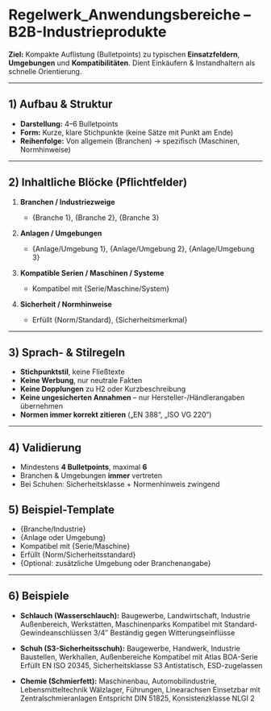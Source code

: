 # Regelwerk_Anwendungsbereiche – B2B-Industrieprodukte

**Ziel:** Kompakte Auflistung (Bulletpoints) zu typischen **Einsatzfeldern**, **Umgebungen** und **Kompatibilitäten**. Dient Einkäufern & Instandhaltern als schnelle Orientierung.  

---

## 1) Aufbau & Struktur

- **Darstellung:** 4–6 Bulletpoints  
- **Form:** Kurze, klare Stichpunkte (keine Sätze mit Punkt am Ende)  
- **Reihenfolge:** Von allgemein (Branchen) → spezifisch (Maschinen, Normhinweise)  

---

## 2) Inhaltliche Blöcke (Pflichtfelder)

1. **Branchen / Industriezweige**  
   - {Branche 1}, {Branche 2}, {Branche 3}  

2. **Anlagen / Umgebungen**  
   - {Anlage/Umgebung 1}, {Anlage/Umgebung 2}, {Anlage/Umgebung 3}  

3. **Kompatible Serien / Maschinen / Systeme**  
   - Kompatibel mit {Serie/Maschine/System}  

4. **Sicherheit / Normhinweise**  
   - Erfüllt {Norm/Standard}, {Sicherheitsmerkmal}  

---

## 3) Sprach- & Stilregeln

- **Stichpunktstil**, keine Fließtexte  
- **Keine Werbung**, nur neutrale Fakten  
- **Keine Dopplungen** zu H2 oder Kurzbeschreibung  
- **Keine ungesicherten Annahmen** – nur Hersteller-/Händlerangaben übernehmen  
- **Normen immer korrekt zitieren** („EN 388“, „ISO VG 220“)  

---

## 4) Validierung

- Mindestens **4 Bulletpoints**, maximal **6**  
- Branchen & Umgebungen **immer** vertreten  
- Bei Schuhen: Sicherheitsklasse + Normenhinweis zwingend   
## 5) Beispiel-Template

- {Branche/Industrie}  
- {Anlage oder Umgebung}  
- Kompatibel mit {Serie/Maschine}  
- Erfüllt {Norm/Sicherheitsstandard}  
- {Optional: zusätzliche Umgebung oder Branchenangabe}  

---

## 6) Beispiele

- **Schlauch (Wasserschlauch):**
   Baugewerbe, Landwirtschaft, Industrie
   Außenbereich, Werkstätten, Maschinenparks
   Kompatibel mit Standard-Gewindeanschlüssen 3/4″
   Beständig gegen Witterungseinflüsse

- **Schuh (S3-Sicherheitsschuh):**
   Baugewerbe, Handwerk, Industrie
   Baustellen, Werkhallen, Außenbereiche
   Kompatibel mit Atlas BOA-Serie
   Erfüllt EN ISO 20345, Sicherheitsklasse S3
   Antistatisch, ESD-zugelassen

- **Chemie (Schmierfett):**
   Maschinenbau, Automobilindustrie, Lebensmitteltechnik
   Wälzlager, Führungen, Linearachsen
   Einsetzbar mit Zentralschmieranlagen
   Entspricht DIN 51825, Konsistenzklasse NLGI 2
